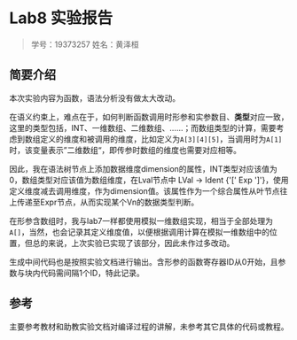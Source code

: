 # Lab8 实验报告

> 学号：19373257 姓名：黄泽桓

## 简要介绍

本次实验内容为函数，语法分析没有做太大改动。

在语义约束上，难点在于，如何判断函数调用时形参和实参数目、**类型**对应一致，这里的类型包括，INT、一维数组、二维数组、……；而数组类型的计算，需要考虑到数组定义的维度和被调用的维度，比如定义为`A[3][4][5]`，当调用时为`A[1]`时，该变量表示”二维数组“，即传参时数组的维度也需要对应相等。

因此，我在语法树节点上添加数据维度dimension的属性，INT类型对应该值为0，数组类型对应该值为数组维度，在Lval节点中 LVal -> Ident {'[' Exp ']'}，使用定义维度减去调用维度，作为dimension值。该属性作为一个综合属性从叶节点往上传递至Expr节点，从而实现某个Vn的数据类型判断。

在形参含数组时，我与lab7一样都使用模拟一维数组实现，相当于全部处理为`A[]`，当然，也会记录其定义维度值，以便根据调用计算在模拟一维数组中的位置，但总的来说，上次实验已实现了该部分，因此未作过多改动。

生成中间代码也是按照实验文档进行输出。含形参的函数寄存器ID从0开始，且参数与块内代码需间隔1个ID，特此记录。

## 参考

主要参考教材和助教实验文档对编译过程的讲解，未参考其它具体的代码或教程。

